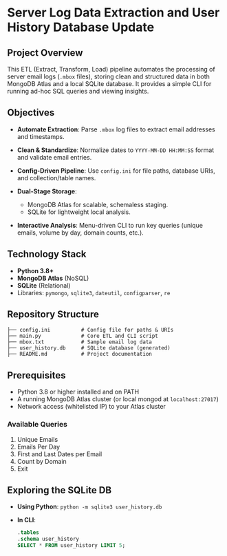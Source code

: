 # Server Log Data Extraction and User History Database Update

## Project Overview

This ETL (Extract, Transform, Load) pipeline automates the processing of server email logs (`.mbox` files), storing clean and structured data in both MongoDB Atlas and a local SQLite database. It provides a simple CLI for running ad-hoc SQL queries and viewing insights.

## Objectives

* **Automate Extraction**: Parse `.mbox` log files to extract email addresses and timestamps.
* **Clean & Standardize**: Normalize dates to `YYYY-MM-DD HH:MM:SS` format and validate email entries.
* **Config-Driven Pipeline**: Use `config.ini` for file paths, database URIs, and collection/table names.
* **Dual-Stage Storage**:

  * MongoDB Atlas for scalable, schemaless staging.
  * SQLite for lightweight local analysis.
* **Interactive Analysis**: Menu-driven CLI to run key queries (unique emails, volume by day, domain counts, etc.).

## Technology Stack

* **Python 3.8+**
* **MongoDB Atlas** (NoSQL)
* **SQLite** (Relational)
* Libraries: `pymongo`, `sqlite3`, `dateutil`, `configparser`, `re`

## Repository Structure

```
├── config.ini          # Config file for paths & URIs
├── main.py             # Core ETL and CLI script
├── mbox.txt            # Sample email log data
├── user_history.db     # SQLite database (generated)
├── README.md           # Project documentation
```

## Prerequisites

* Python 3.8 or higher installed and on PATH
* A running MongoDB Atlas cluster (or local mongod at `localhost:27017`)
* Network access (whitelisted IP) to your Atlas cluster


### Available Queries

1. Unique Emails
2. Emails Per Day
3. First and Last Dates per Email
4. Count by Domain
5. Exit


## Exploring the SQLite DB

* **Using Python**: `python -m sqlite3 user_history.db`
* **In CLI**:

  ```sql
  .tables
  .schema user_history
  SELECT * FROM user_history LIMIT 5;
  ```



